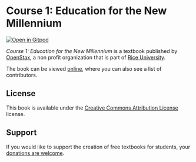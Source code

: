 # Course 1: Education for the New Millennium

[![Open in Gitpod](https://gitpod.io/button/open-in-gitpod.svg)](https://gitpod.io/from-referrer/)

_Course 1: Education for the New Millennium_ is a textbook published by [OpenStax](https://openstax.org/), a non profit organization that is part of [Rice University](https://www.rice.edu/).

The book can be viewed [online](https://github.com/cnx-user-books/cnxbook-course-1-education-for-the-new-millennium/releases/latest), where you can also see a list of contributors.

## License
This book is available under the [Creative Commons Attribution License](./LICENSE) license.

## Support
If you would like to support the creation of free textbooks for students, your [donations are welcome](https://riceconnect.rice.edu/donation/support-openstax-banner).
